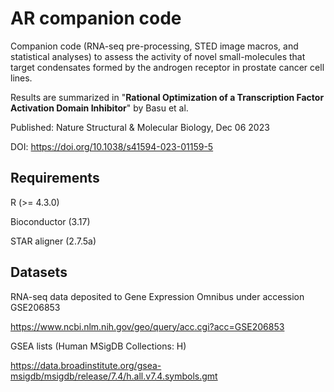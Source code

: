 # AR companion code 

Companion code (RNA-seq pre-processing, STED image macros, and statistical analyses) to assess the activity of novel small-molecules that target condensates formed by the androgen receptor in prostate cancer cell lines. 

Results are summarized in "**Rational Optimization of a Transcription Factor Activation Domain Inhibitor**" by Basu et al. 

Published: Nature Structural & Molecular Biology, Dec 06 2023

DOI: https://doi.org/10.1038/s41594-023-01159-5

## Requirements

R (>= 4.3.0)

Bioconductor (3.17)

STAR aligner (2.7.5a)

## Datasets

RNA-seq data deposited to Gene Expression Omnibus under accession GSE206853

https://www.ncbi.nlm.nih.gov/geo/query/acc.cgi?acc=GSE206853

GSEA lists 	(Human MSigDB Collections: H)

https://data.broadinstitute.org/gsea-msigdb/msigdb/release/7.4/h.all.v7.4.symbols.gmt
